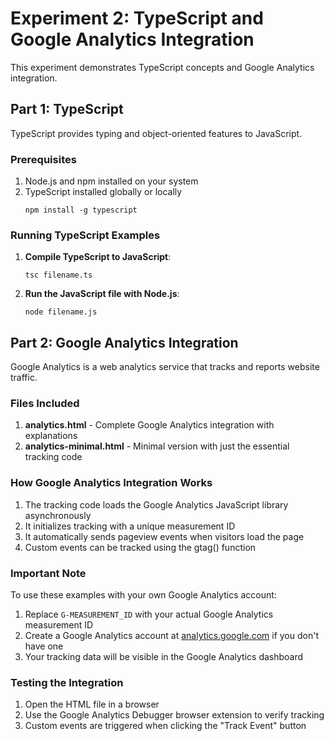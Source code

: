# Experiment 2: TypeScript and Google Analytics Integration

This experiment demonstrates TypeScript concepts and Google Analytics integration.

## Part 1: TypeScript 

TypeScript provides typing and object-oriented features to JavaScript.

### Prerequisites

1. Node.js and npm installed on your system
2. TypeScript installed globally or locally
   ```
   npm install -g typescript
   ```

### Running TypeScript Examples

1. **Compile TypeScript to JavaScript**:
   ```
   tsc filename.ts
   ```

2. **Run the JavaScript file with Node.js**:
   ```
   node filename.js
   ```

## Part 2: Google Analytics Integration

Google Analytics is a web analytics service that tracks and reports website traffic.

### Files Included

1. **analytics.html** - Complete Google Analytics integration with explanations
2. **analytics-minimal.html** - Minimal version with just the essential tracking code

### How Google Analytics Integration Works

1. The tracking code loads the Google Analytics JavaScript library asynchronously
2. It initializes tracking with a unique measurement ID
3. It automatically sends pageview events when visitors load the page
4. Custom events can be tracked using the gtag() function

### Important Note

To use these examples with your own Google Analytics account:

1. Replace `G-MEASUREMENT_ID` with your actual Google Analytics measurement ID
2. Create a Google Analytics account at [analytics.google.com](https://analytics.google.com) if you don't have one
3. Your tracking data will be visible in the Google Analytics dashboard

### Testing the Integration

1. Open the HTML file in a browser
2. Use the Google Analytics Debugger browser extension to verify tracking
3. Custom events are triggered when clicking the "Track Event" button 